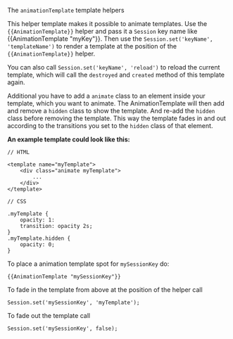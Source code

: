 The `animationTemplate` template helpers

This helper template makes it possible to animate templates.
Use the `{{AnimationTemplate}}` helper and pass it a `Session` key name like {{AnimationTemplate "myKey"}}.
Then use the `Session.set('keyName', 'templateName')` to render a template at the position of the `{{AnimationTemplate}}` helper.

You can also call `Session.set('keyName', 'reload')` to reload the current template, which will call the `destroyed` and `created` method of this template again.

Additional you have to add a `animate` class to an element inside your template, which you want to animate.
The AnimationTemplate will then add and remove a `hidden` class to show the template.
And re-add the `hidden` class before removing the template.
This way the template fades in and out according to the transitions you set to the `hidden` class of that element.

**An example template could look like this:**

    // HTML

    <template name="myTemplate">
        <div class="animate myTemplate">
            ...
        </div>
    </template>

    // CSS

    .myTemplate {
        opacity: 1:
        transition: opacity 2s;
    }
    .myTemplate.hidden {
        opacity: 0;
    }

To place a animation template spot for `mySessionKey` do:

    {{AnimationTemplate "mySessionKey"}}

To fade in the template from above at the position of the helper call

    Session.set('mySessionKey', 'myTemplate');

To fade out the template call

    Session.set('mySessionKey', false);